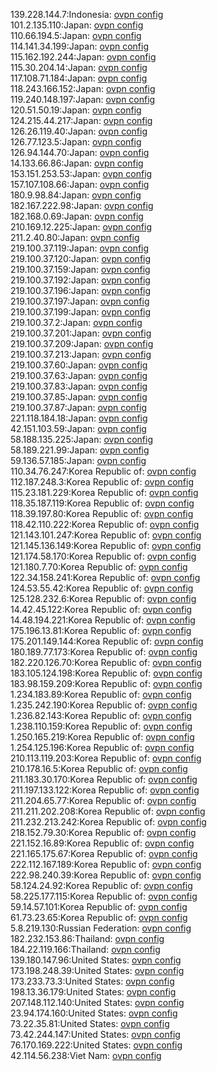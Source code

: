 139.228.144.7:Indonesia: [ovpn config](vpn/139_228_144_7.ovpn)  
101.2.135.110:Japan: [ovpn config](vpn/101_2_135_110.ovpn)  
110.66.194.5:Japan: [ovpn config](vpn/110_66_194_5.ovpn)  
114.141.34.199:Japan: [ovpn config](vpn/114_141_34_199.ovpn)  
115.162.192.244:Japan: [ovpn config](vpn/115_162_192_244.ovpn)  
115.30.204.14:Japan: [ovpn config](vpn/115_30_204_14.ovpn)  
117.108.71.184:Japan: [ovpn config](vpn/117_108_71_184.ovpn)  
118.243.166.152:Japan: [ovpn config](vpn/118_243_166_152.ovpn)  
119.240.148.197:Japan: [ovpn config](vpn/119_240_148_197.ovpn)  
120.51.50.19:Japan: [ovpn config](vpn/120_51_50_19.ovpn)  
124.215.44.217:Japan: [ovpn config](vpn/124_215_44_217.ovpn)  
126.26.119.40:Japan: [ovpn config](vpn/126_26_119_40.ovpn)  
126.77.123.5:Japan: [ovpn config](vpn/126_77_123_5.ovpn)  
126.94.144.70:Japan: [ovpn config](vpn/126_94_144_70.ovpn)  
14.133.66.86:Japan: [ovpn config](vpn/14_133_66_86.ovpn)  
153.151.253.53:Japan: [ovpn config](vpn/153_151_253_53.ovpn)  
157.107.108.66:Japan: [ovpn config](vpn/157_107_108_66.ovpn)  
180.9.98.84:Japan: [ovpn config](vpn/180_9_98_84.ovpn)  
182.167.222.98:Japan: [ovpn config](vpn/182_167_222_98.ovpn)  
182.168.0.69:Japan: [ovpn config](vpn/182_168_0_69.ovpn)  
210.169.12.225:Japan: [ovpn config](vpn/210_169_12_225.ovpn)  
211.2.40.80:Japan: [ovpn config](vpn/211_2_40_80.ovpn)  
219.100.37.119:Japan: [ovpn config](vpn/219_100_37_119.ovpn)  
219.100.37.120:Japan: [ovpn config](vpn/219_100_37_120.ovpn)  
219.100.37.159:Japan: [ovpn config](vpn/219_100_37_159.ovpn)  
219.100.37.192:Japan: [ovpn config](vpn/219_100_37_192.ovpn)  
219.100.37.196:Japan: [ovpn config](vpn/219_100_37_196.ovpn)  
219.100.37.197:Japan: [ovpn config](vpn/219_100_37_197.ovpn)  
219.100.37.199:Japan: [ovpn config](vpn/219_100_37_199.ovpn)  
219.100.37.2:Japan: [ovpn config](vpn/219_100_37_2.ovpn)  
219.100.37.201:Japan: [ovpn config](vpn/219_100_37_201.ovpn)  
219.100.37.209:Japan: [ovpn config](vpn/219_100_37_209.ovpn)  
219.100.37.213:Japan: [ovpn config](vpn/219_100_37_213.ovpn)  
219.100.37.60:Japan: [ovpn config](vpn/219_100_37_60.ovpn)  
219.100.37.63:Japan: [ovpn config](vpn/219_100_37_63.ovpn)  
219.100.37.83:Japan: [ovpn config](vpn/219_100_37_83.ovpn)  
219.100.37.85:Japan: [ovpn config](vpn/219_100_37_85.ovpn)  
219.100.37.87:Japan: [ovpn config](vpn/219_100_37_87.ovpn)  
221.118.184.18:Japan: [ovpn config](vpn/221_118_184_18.ovpn)  
42.151.103.59:Japan: [ovpn config](vpn/42_151_103_59.ovpn)  
58.188.135.225:Japan: [ovpn config](vpn/58_188_135_225.ovpn)  
58.189.221.99:Japan: [ovpn config](vpn/58_189_221_99.ovpn)  
59.136.57.185:Japan: [ovpn config](vpn/59_136_57_185.ovpn)  
110.34.76.247:Korea Republic of: [ovpn config](vpn/110_34_76_247.ovpn)  
112.187.248.3:Korea Republic of: [ovpn config](vpn/112_187_248_3.ovpn)  
115.23.181.229:Korea Republic of: [ovpn config](vpn/115_23_181_229.ovpn)  
118.35.187.119:Korea Republic of: [ovpn config](vpn/118_35_187_119.ovpn)  
118.39.197.80:Korea Republic of: [ovpn config](vpn/118_39_197_80.ovpn)  
118.42.110.222:Korea Republic of: [ovpn config](vpn/118_42_110_222.ovpn)  
121.143.101.247:Korea Republic of: [ovpn config](vpn/121_143_101_247.ovpn)  
121.145.136.149:Korea Republic of: [ovpn config](vpn/121_145_136_149.ovpn)  
121.174.58.170:Korea Republic of: [ovpn config](vpn/121_174_58_170.ovpn)  
121.180.7.70:Korea Republic of: [ovpn config](vpn/121_180_7_70.ovpn)  
122.34.158.241:Korea Republic of: [ovpn config](vpn/122_34_158_241.ovpn)  
124.53.55.42:Korea Republic of: [ovpn config](vpn/124_53_55_42.ovpn)  
125.128.232.6:Korea Republic of: [ovpn config](vpn/125_128_232_6.ovpn)  
14.42.45.122:Korea Republic of: [ovpn config](vpn/14_42_45_122.ovpn)  
14.48.194.221:Korea Republic of: [ovpn config](vpn/14_48_194_221.ovpn)  
175.196.13.81:Korea Republic of: [ovpn config](vpn/175_196_13_81.ovpn)  
175.201.149.144:Korea Republic of: [ovpn config](vpn/175_201_149_144.ovpn)  
180.189.77.173:Korea Republic of: [ovpn config](vpn/180_189_77_173.ovpn)  
182.220.126.70:Korea Republic of: [ovpn config](vpn/182_220_126_70.ovpn)  
183.105.124.198:Korea Republic of: [ovpn config](vpn/183_105_124_198.ovpn)  
183.98.159.209:Korea Republic of: [ovpn config](vpn/183_98_159_209.ovpn)  
1.234.183.89:Korea Republic of: [ovpn config](vpn/1_234_183_89.ovpn)  
1.235.242.190:Korea Republic of: [ovpn config](vpn/1_235_242_190.ovpn)  
1.236.82.143:Korea Republic of: [ovpn config](vpn/1_236_82_143.ovpn)  
1.238.110.159:Korea Republic of: [ovpn config](vpn/1_238_110_159.ovpn)  
1.250.165.219:Korea Republic of: [ovpn config](vpn/1_250_165_219.ovpn)  
1.254.125.196:Korea Republic of: [ovpn config](vpn/1_254_125_196.ovpn)  
210.113.119.203:Korea Republic of: [ovpn config](vpn/210_113_119_203.ovpn)  
210.178.16.5:Korea Republic of: [ovpn config](vpn/210_178_16_5.ovpn)  
211.183.30.170:Korea Republic of: [ovpn config](vpn/211_183_30_170.ovpn)  
211.197.133.122:Korea Republic of: [ovpn config](vpn/211_197_133_122.ovpn)  
211.204.65.77:Korea Republic of: [ovpn config](vpn/211_204_65_77.ovpn)  
211.211.202.208:Korea Republic of: [ovpn config](vpn/211_211_202_208.ovpn)  
211.232.213.242:Korea Republic of: [ovpn config](vpn/211_232_213_242.ovpn)  
218.152.79.30:Korea Republic of: [ovpn config](vpn/218_152_79_30.ovpn)  
221.152.16.89:Korea Republic of: [ovpn config](vpn/221_152_16_89.ovpn)  
221.165.175.67:Korea Republic of: [ovpn config](vpn/221_165_175_67.ovpn)  
222.112.167.189:Korea Republic of: [ovpn config](vpn/222_112_167_189.ovpn)  
222.98.240.39:Korea Republic of: [ovpn config](vpn/222_98_240_39.ovpn)  
58.124.24.92:Korea Republic of: [ovpn config](vpn/58_124_24_92.ovpn)  
58.225.177.115:Korea Republic of: [ovpn config](vpn/58_225_177_115.ovpn)  
59.14.57.101:Korea Republic of: [ovpn config](vpn/59_14_57_101.ovpn)  
61.73.23.65:Korea Republic of: [ovpn config](vpn/61_73_23_65.ovpn)  
5.8.219.130:Russian Federation: [ovpn config](vpn/5_8_219_130.ovpn)  
182.232.153.86:Thailand: [ovpn config](vpn/182_232_153_86.ovpn)  
184.22.119.166:Thailand: [ovpn config](vpn/184_22_119_166.ovpn)  
139.180.147.96:United States: [ovpn config](vpn/139_180_147_96.ovpn)  
173.198.248.39:United States: [ovpn config](vpn/173_198_248_39.ovpn)  
173.233.73.3:United States: [ovpn config](vpn/173_233_73_3.ovpn)  
198.13.36.179:United States: [ovpn config](vpn/198_13_36_179.ovpn)  
207.148.112.140:United States: [ovpn config](vpn/207_148_112_140.ovpn)  
23.94.174.160:United States: [ovpn config](vpn/23_94_174_160.ovpn)  
73.22.35.81:United States: [ovpn config](vpn/73_22_35_81.ovpn)  
73.42.244.147:United States: [ovpn config](vpn/73_42_244_147.ovpn)  
76.170.169.222:United States: [ovpn config](vpn/76_170_169_222.ovpn)  
42.114.56.238:Viet Nam: [ovpn config](vpn/42_114_56_238.ovpn)  
